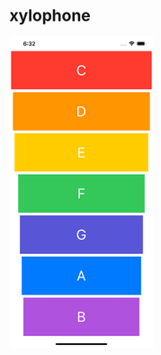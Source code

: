 # xylophone
<img src="https://github.com/marinvlad/xylophone/blob/master/Simulator%20Screen%20Shot%20-%20iPhone%2011%20Pro%20Max%20-%202020-07-17%20at%2018.32.35.png" width="256">
